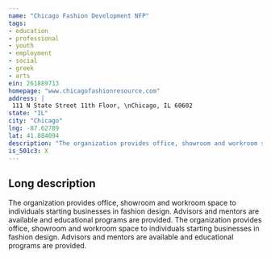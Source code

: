```yaml
---
name: "Chicago Fashion Development NFP"
tags:
- education
- professional
- youth
- employment
- social
- greek
- arts
ein: 261889713
homepage: "www.chicagofashionresource.com"
address: |
 111 N State Street 11th Floor, \nChicago, IL 60602
state: "IL"
city: "Chicago"
lng: -87.62789
lat: 41.884094
description: "The organization provides office, showroom and workroom space to individuals starting businesses in fashion design. Advisors and mentors are available and educational programs are provided. "
is_501c3: X
---
```


## Long description

The organization provides office, showroom and workroom space to individuals starting businesses in fashion design. Advisors and mentors are available and educational programs are provided. The organization provides office, showroom and workroom space to individuals starting businesses in fashion design. Advisors and mentors are available and educational programs are provided. 

